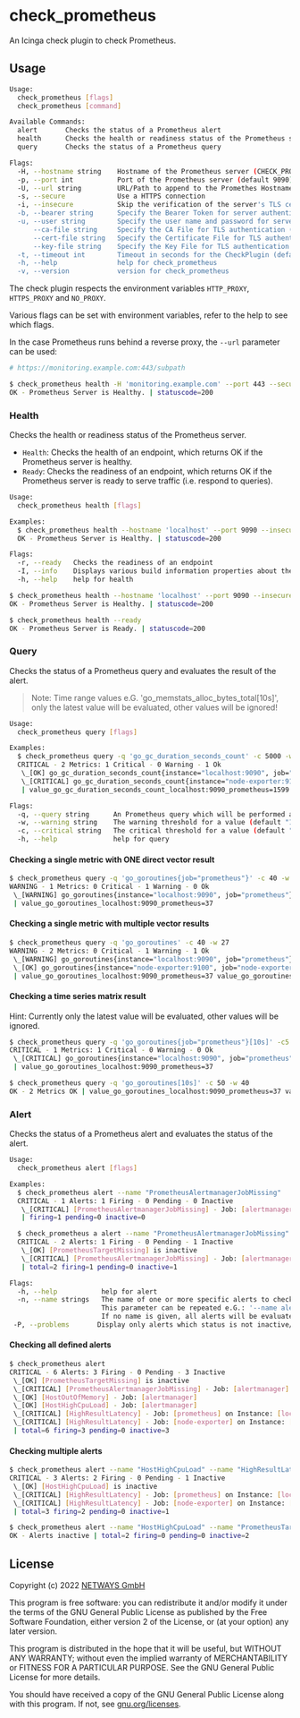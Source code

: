 # check_prometheus

An Icinga check plugin to check Prometheus.

## Usage

```bash
Usage:
  check_prometheus [flags]
  check_prometheus [command]

Available Commands:
  alert       Checks the status of a Prometheus alert
  health      Checks the health or readiness status of the Prometheus server
  query       Checks the status of a Prometheus query

Flags:
  -H, --hostname string    Hostname of the Prometheus server (CHECK_PROMETHEUS_HOSTNAME) (default "localhost")
  -p, --port int           Port of the Prometheus server (default 9090)
  -U, --url string         URL/Path to append to the Promethes Hostname (CHECK_PROMETHEUS_URL) (default "/")
  -s, --secure             Use a HTTPS connection
  -i, --insecure           Skip the verification of the server's TLS certificate
  -b, --bearer string      Specify the Bearer Token for server authentication (CHECK_PROMETHEUS_BEARER)
  -u, --user string        Specify the user name and password for server authentication <user:password> (CHECK_PROMETHEUS_BASICAUTH)
      --ca-file string     Specify the CA File for TLS authentication (CHECK_PROMETHEUS_CA_FILE)
      --cert-file string   Specify the Certificate File for TLS authentication (CHECK_PROMETHEUS_CERT_FILE)
      --key-file string    Specify the Key File for TLS authentication (CHECK_PROMETHEUS_KEY_FILE)
  -t, --timeout int        Timeout in seconds for the CheckPlugin (default 30)
  -h, --help               help for check_prometheus
  -v, --version            version for check_prometheus
```

The check plugin respects the environment variables `HTTP_PROXY`, `HTTPS_PROXY` and `NO_PROXY`.

Various flags can be set with environment variables, refer to the help to see which flags.

In the case Prometheus runs behind a reverse proxy, the `--url` parameter can be used:

```bash
# https://monitoring.example.com:443/subpath

$ check_prometheus health -H 'monitoring.example.com' --port 443 --secure --url /subpath
OK - Prometheus Server is Healthy. | statuscode=200
```

### Health

Checks the health or readiness status of the Prometheus server.

* `Health`: Checks the health of an endpoint, which returns OK if the Prometheus server is healthy.
* `Ready`: Checks the readiness of an endpoint, which returns OK if the Prometheus server is ready to serve traffic (i.e. respond to queries).

```bash
Usage:
  check_prometheus health [flags]

Examples:
  $ check_prometheus health --hostname 'localhost' --port 9090 --insecure
  OK - Prometheus Server is Healthy. | statuscode=200

Flags:
  -r, --ready   Checks the readiness of an endpoint
  -I, --info    Displays various build information properties about the Prometheus server
  -h, --help    help for health
```

```bash
$ check_prometheus health --hostname 'localhost' --port 9090 --insecure
OK - Prometheus Server is Healthy. | statuscode=200

$ check_prometheus health --ready
OK - Prometheus Server is Ready. | statuscode=200
```

### Query

Checks the status of a Prometheus query and evaluates the result of the alert.

>Note: Time range values e.G. 'go_memstats_alloc_bytes_total[10s]', only the latest value will be evaluated, other values will be ignored!

```bash
Usage:
  check_prometheus query [flags]

Examples:
  $ check_prometheus query -q 'go_gc_duration_seconds_count' -c 5000 -w 2000
  CRITICAL - 2 Metrics: 1 Critical - 0 Warning - 1 Ok
   \_[OK] go_gc_duration_seconds_count{instance="localhost:9090", job="prometheus"} - value: 1599
   \_[CRITICAL] go_gc_duration_seconds_count{instance="node-exporter:9100", job="node-exporter"} - value: 79610
   | value_go_gc_duration_seconds_count_localhost:9090_prometheus=1599 value_go_gc_duration_seconds_count_node-exporter:9100_node-exporter=79610

Flags:
  -q, --query string      An Prometheus query which will be performed and the value result will be evaluated
  -w, --warning string    The warning threshold for a value (default "10")
  -c, --critical string   The critical threshold for a value (default "20")
  -h, --help              help for query
```

#### Checking a single metric with ONE direct vector result

```bash
$ check_prometheus query -q 'go_goroutines{job="prometheus"}' -c 40 -w 27
WARNING - 1 Metrics: 0 Critical - 1 Warning - 0 Ok
 \_[WARNING] go_goroutines{instance="localhost:9090", job="prometheus"} - value: 37
 | value_go_goroutines_localhost:9090_prometheus=37
```

#### Checking a single metric with multiple vector results

```bash
$ check_prometheus query -q 'go_goroutines' -c 40 -w 27
WARNING - 2 Metrics: 0 Critical - 1 Warning - 1 Ok
 \_[WARNING] go_goroutines{instance="localhost:9090", job="prometheus"} - value: 37
 \_[OK] go_goroutines{instance="node-exporter:9100", job="node-exporter"} - value: 7
 | value_go_goroutines_localhost:9090_prometheus=37 value_go_goroutines_node-exporter:9100_node-exporter=7
```

#### Checking a time series matrix result

Hint: Currently only the latest value will be evaluated, other values will be ignored.

```bash
$ check_prometheus query -q 'go_goroutines{job="prometheus"}[10s]' -c5 -w 10
CRITICAL - 1 Metrics: 1 Critical - 0 Warning - 0 Ok
 \_[CRITICAL] go_goroutines{instance="localhost:9090", job="prometheus"} - value: 37
 | value_go_goroutines_localhost:9090_prometheus=37

$ check_prometheus query -q 'go_goroutines[10s]' -c 50 -w 40
OK - 2 Metrics OK | value_go_goroutines_localhost:9090_prometheus=37 value_go_goroutines_node-exporter:9100_node-exporter=7
```

### Alert

Checks the status of a Prometheus alert and evaluates the status of the alert.

```bash
Usage:
  check_prometheus alert [flags]

Examples:
  $ check_prometheus alert --name "PrometheusAlertmanagerJobMissing"
  CRITICAL - 1 Alerts: 1 Firing - 0 Pending - 0 Inactive
   \_[CRITICAL] [PrometheusAlertmanagerJobMissing] - Job: [alertmanager] is firing - value: 1.00
   | firing=1 pending=0 inactive=0

  $ check_prometheus a alert --name "PrometheusAlertmanagerJobMissing" --name "PrometheusTargetMissing"
  CRITICAL - 2 Alerts: 1 Firing - 0 Pending - 1 Inactive
   \_[OK] [PrometheusTargetMissing] is inactive
   \_[CRITICAL] [PrometheusAlertmanagerJobMissing] - Job: [alertmanager] is firing - value: 1.00
   | total=2 firing=1 pending=0 inactive=1

Flags:
  -h, --help           help for alert
  -n, --name strings   The name of one or more specific alerts to check.
                       This parameter can be repeated e.G.: '--name alert1 --name alert2'
                       If no name is given, all alerts will be evaluated
 -P, --problems       Display only alerts which status is not inactive/OK
```

#### Checking all defined alerts

```bash
$ check_prometheus alert
CRITICAL - 6 Alerts: 3 Firing - 0 Pending - 3 Inactive
 \_[OK] [PrometheusTargetMissing] is inactive
 \_[CRITICAL] [PrometheusAlertmanagerJobMissing] - Job: [alertmanager] is firing - value: 1.00
 \_[OK] [HostOutOfMemory] - Job: [alertmanager]
 \_[OK] [HostHighCpuLoad] - Job: [alertmanager]
 \_[CRITICAL] [HighResultLatency] - Job: [prometheus] on Instance: [localhost:9090]  is firing - value: 11.00
 \_[CRITICAL] [HighResultLatency] - Job: [node-exporter] on Instance: [node-exporter:9100]  is firing - value: 10.00
 | total=6 firing=3 pending=0 inactive=3

```

#### Checking multiple alerts

```bash
$ check_prometheus alert --name "HostHighCpuLoad" --name "HighResultLatency"
CRITICAL - 3 Alerts: 2 Firing - 0 Pending - 1 Inactive
 \_[OK] [HostHighCpuLoad] is inactive
 \_[CRITICAL] [HighResultLatency] - Job: [prometheus] on Instance: [localhost:9090]  is firing - value: 11.00
 \_[CRITICAL] [HighResultLatency] - Job: [node-exporter] on Instance: [node-exporter:9100]  is firing - value: 10.00
 | total=3 firing=2 pending=0 inactive=1
```

```bash
$ check_prometheus alert --name "HostHighCpuLoad" --name "PrometheusTargetMissing"
OK - Alerts inactive | total=2 firing=0 pending=0 inactive=2
```

## License

Copyright (c) 2022 [NETWAYS GmbH](mailto:info@netways.de)

This program is free software: you can redistribute it and/or modify it under the terms of the GNU General Public
License as published by the Free Software Foundation, either version 2 of the License, or
(at your option) any later version.

This program is distributed in the hope that it will be useful, but WITHOUT ANY WARRANTY; without even the implied
warranty of MERCHANTABILITY or FITNESS FOR A PARTICULAR PURPOSE. See the GNU General Public License for more details.

You should have received a copy of the GNU General Public License along with this program. If not,
see [gnu.org/licenses](https://www.gnu.org/licenses/).
